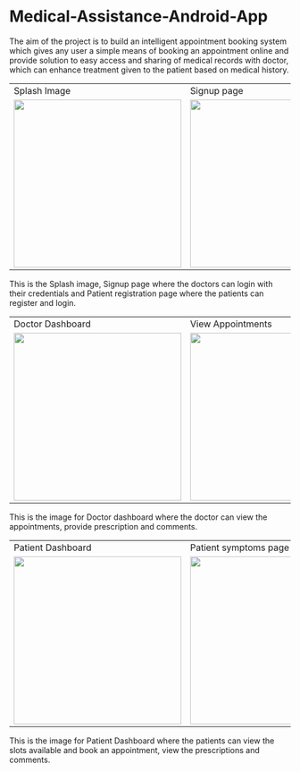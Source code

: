# Medical-Assistance-Android-App
The aim of the project is to build an intelligent appointment booking system which gives any user a simple means of booking an appointment online and provide solution to easy access and sharing of medical records with doctor, which can enhance treatment given to the patient based on medical history.

<table>
  <tr>
    <td>Splash Image</td>
    <td>Signup page</td>
    <td>Patient Registration Page</td>
  </tr>
  <tr>
    <td><img src="https://user-images.githubusercontent.com/58900339/150642048-8f4e6634-2f40-41f9-9a54-ab753b7622ac.png" width="300"></td>     
    <td><img src="https://user-images.githubusercontent.com/58900339/150641793-4ae754b0-c254-41d9-9736-fd4962317867.PNG" width="300"></td>
    <td><img src="https://user-images.githubusercontent.com/58900339/150641946-cffeec14-6af1-4476-8f27-eb21e3401086.PNG" width="300"></td>
  </tr>
</table>
  




This is the Splash image, Signup page where the doctors can login with their credentials and Patient registration page where the patients can register and login.

<table>
  <tr>
    <td>Doctor Dashboard</td>
    <td>View Appointments</td>
    <td>Provide Prescription and Comments</td>
  </tr>
  <tr>
    <td><img src="https://user-images.githubusercontent.com/66821281/128492754-6eb952e4-e261-4960-aa7f-cd363ff3ffc7.png" width="300"></td>     
    <td><img src="https://user-images.githubusercontent.com/58900339/150642475-ded19929-d430-48b5-8a0f-22be4a83881b.png" width="300"></td>
    <td><img src="https://user-images.githubusercontent.com/58900339/150642534-ba967cb7-8849-4784-81bd-4e8c6399c83a.png" width="300"></td>
  </tr>
</table>

This is the image for Doctor dashboard where the doctor can view the appointments, provide prescription and comments.
<table>
  <tr>
    <td>Patient Dashboard</td>
    <td>Patient symptoms page</td>
    <td>Book slot</td>
    <td>View prescription</td>
  </tr>
  <tr>
    <td><img src="https://user-images.githubusercontent.com/66821281/128492786-7455349f-079c-4266-bd13-ecd3a91cdb43.png" width="300"></td>     
    <td><img src="https://user-images.githubusercontent.com/58900339/150642926-74b535a8-5787-4a37-be81-e1e9a9ce5b93.png" width="300"></td>
    <td><img src="https://user-images.githubusercontent.com/58900339/150642946-0c658171-6f38-42bf-b80e-c2614f196d7f.png" width="300"></td>
    <td><img src="https://user-images.githubusercontent.com/58900339/150642982-e5d9165d-c73d-472d-9e42-537e9e9c2aef.png" width="300"></td>
  </tr>
</table>




This is the image for Patient Dashboard where the patients can view the slots available and book an appointment, view the prescriptions and comments.
